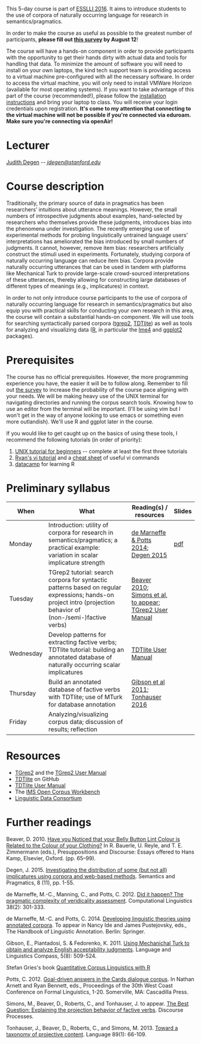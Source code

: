 This 5-day course is part of [ESSLLI 2016](http://esslli2016.unibz.it/). It aims to introduce students to the use of corpora of naturally occurring language for research in semantics/pragmatics.

In order to make the course as useful as possible to the greatest number of participants, **please fill out [this survey](https://docs.google.com/forms/d/e/1FAIpQLSeEFAbBObNEkY4VoCX4Vbj4D-6NwhCMXoyN3GnVhe6Jv4srtg/viewform) by August 12**!

The course will have a hands-on component in order to provide participants with the opportunity to get their hands dirty with actual data and tools for handling that data. To minimize the amount of software you will need to install on your own laptops, the kind tech support team is providing access to a virtual machine pre-configured with all the necessary software. In order to access the virtual machine, you will only need to install VMWare Horizon (available for most operating systems). If you want to take advantage of this part of the course (recommended!), please follow the [installation instructions](https://wiki.inf.unibz.it/public/vdi_labs#your_pcmacandriodioslinux_device) and bring your laptop to class. You will receive your login credentials upon registration. **It's come to my attention that connecting to the virtual machine will not be possible if you're connected via eduroam. Make sure you're connecting via openAir!**

# Lecturer

[Judith Degen](https://sites.google.com/site/judithdegen/) -- *jdegen@stanford.edu*

# Course description

Traditionally, the primary source of data in pragmatics has been researchers’ intuitions about utterance meanings. However, the small numbers of introspective judgments about examples, hand-selected by researchers who themselves provide these judgments, introduces bias into the  phenomena under investigation.  The recently emerging use of experimental methods for probing linguistically untrained  language users’ interpretations has ameliorated the bias introduced by small numbers of judgments. It cannot, however, remove item bias: researchers  artificially construct the stimuli used in experiments. Fortunately, studying corpora of naturally occurring language can reduce item bias. Corpora provide naturally occurring utterances that can be used in tandem with platforms like Mechanical Turk to provide large-scale crowd-sourced interpretations of these utterances, thereby allowing for constructing large databases of different types of meanings (e.g., implicatures) in context. 

In order to not only introduce course participants to the use of corpora of naturally occurring language for research in semantics/pragmatics but also equip you with practical skills for conducting your own research in this area, the course will contain a substantial hands-on component. We will use tools for searching syntactically parsed corpora ([tgrep2](https://tedlab.mit.edu/~dr/Tgrep2/), [TDTlite](https://github.com/thegricean/TDTlite/)) as well as tools for analyzing and visualizing data ([R](https://www.r-project.org/), in particular the [lme4](https://cran.r-project.org/web/packages/lme4/lme4.pdf) and [ggplot2](http://ggplot2.org/) packages). 

# Prerequisites

The course has no official prerequisites. However, the more programming experience you have, the easier it will be to follow along. Remember to fill out [the survey](https://docs.google.com/forms/d/e/1FAIpQLSeEFAbBObNEkY4VoCX4Vbj4D-6NwhCMXoyN3GnVhe6Jv4srtg/viewform) to increase the probability of the course pace aligning with your needs.
We will be making heavy use of the UNIX terminal for navigating directories and running the corpus search tools. Knowing how to use an editor from the terminal will be important. (I'll be using vim but I won't get in the way of anyone looking to use emacs or something even more outlandish). We'll use R and ggplot later in the course.

If you would like to get caught up on the basics of using these tools, I recommend the following tutorials (in order of priority):

1. [UNIX tutorial for beginners](http://www.ee.surrey.ac.uk/Teaching/Unix/) -- complete at least the first three tutorials
2. [Ryan's vi tutorial](http://ryanstutorials.net/linuxtutorial/vi.php) and a [cheat sheet](http://www.lagmonster.org/docs/vi.html) of useful vi commands
3. [datacamp](https://www.datacamp.com/) for learning R

# Preliminary syllabus

When        | What               | Reading(s) / resources | Slides
---------- | ------------------ | ---------------------- | -------
Monday     | Introduction: utility of corpora for research in semantics/pragmatics; a practical example: variation in scalar implicature strength| [de Marneffe & Potts 2014](http://web.stanford.edu/~cgpotts/papers/demarneffe-potts-lingann.pdf); [Degen 2015](http://semprag.org/article/view/sp.8.11) | [pdf](https://github.com/thegricean/esslli2016_corpuspragmatics/blob/master/slides/day1_corpora.pdf)
Tuesday | TGrep2 tutorial: search corpora for syntactic patterns based on regular expressions; hands-on project intro (projection behavior of (non-/semi-)factive verbs) | [Beaver 2010](https://www.researchgate.net/publication/2840852_Have_you_noticed_that_your_Belly_Button_Lint_colour_is_related_to_the_colour_of_your_clothing); [Simons et al, to appear](http://www.cmu.edu/dietrich/philosophy/docs/simons/BestQuestion-Resubmission-FormattedForPosting-6-8-15.pdf); [TGrep2 User Manual](https://tedlab.mit.edu/~dr/Tgrep2/tgrep2.pdf) |
Wednesday | Develop patterns for extracting factive verbs; TDTlite tutorial: building an annotated database of naturally occurring scalar implicatures | [TDTlite User Manual](https://github.com/thegricean/TDTlite/blob/master/docs/tdt_manual.pdf) |
Thursday | Build an annotated database of factive verbs with TDTlite; use of MTurk for database annotation | [Gibson et al 2011](https://github.com/thegricean/esslli2016_corpuspragmatics/blob/master/readings/gibson2011.pdf); [Tonhauser 2016](https://github.com/thegricean/esslli2016_corpuspragmatics/blob/master/readings/tonhauser-salt26.pdf)|
Friday | Analyzing/visualizing corpus data; discussion of results; reflection | |

# Resources

- [TGrep2](https://tedlab.mit.edu/~dr/Tgrep2/) and the [TGrep2 User Manual](https://tedlab.mit.edu/~dr/Tgrep2/tgrep2.pdf)
- [TDTlite](https://github.com/thegricean/TDTlite) on GitHub
- [TDTlite User Manual](https://github.com/thegricean/TDTlite/blob/master/docs/tdt_manual.pdf)
- The [IMS Open Corpus Workbench](http://cwb.sourceforge.net/)
- [Linguistic Data Consortium](https://www.ldc.upenn.edu/language-resources/data)

# Further readings

Beaver, D. 2010. [Have you Noticed that your Belly Button Lint Colour is Related to the Colour of your Clothing?](https://www.researchgate.net/publication/2840852_Have_you_noticed_that_your_Belly_Button_Lint_colour_is_related_to_the_colour_of_your_clothing) In R. Bauerle, U. Reyle, and T. E. Zimmermann (eds.), Presuppositions and Discourse: Essays offered to Hans Kamp, Elsevier, Oxford. (pp. 65–99).

Degen, J. 2015. [Investigating the distribution of some (but not all) implicatures using corpora and web-based methods](http://semprag.org/article/view/sp.8.11). Semantics and Pragmatics, 8 (11), pp. 1-55.

de Marneffe, M.-C., Manning, C., and Potts, C. 2012. [Did it happen? The pragmatic complexity of veridicality assessment](http://aclweb.org/anthology/J/J12/J12-2003.pdf). Computational Linguistics 38(2): 301-333.

de Marneffe, M.-C. and Potts, C. 2014. [Developing linguistic theories using annotated corpora](http://web.stanford.edu/~cgpotts/papers/demarneffe-potts-lingann.pdf). To appear in Nancy Ide and James Pustejovsky, eds., The Handbook of Linguistic Annotation. Berlin: Springer.

Gibson, E., Piantadosi, S. & Fedorenko, K. 2011. [Using Mechanichal Turk to obtain and analyze English acceptability judgments](https://github.com/thegricean/esslli2016_corpuspragmatics/blob/master/readings/gibson2011.pdf). Language and Linguistics Compass, 5(8): 509-524.

Stefan Gries's book [Quantitative Corpus Linguistics with R](https://www.routledge.com/Quantitative-Corpus-Linguistics-with-R-A-Practical-Introduction-2nd-Edition/Gries/p/book/9781138816275)

Potts, C. 2012. [Goal-driven answers in the Cards dialogue corpus](http://www.lingref.com/cpp/wccfl/30/abstract2800.html). In Nathan Arnett and Ryan Bennett, eds., Proceedings of the 30th West Coast Conference on Formal Linguistics, 1-20. Somerville, MA: Cascadilla Press. 

Simons, M., Beaver, D., Roberts, C., and Tonhauser, J. to appear. [The Best Question: Explaining the projection behavior of factive verbs](http://www.cmu.edu/dietrich/philosophy/docs/simons/BestQuestion-Resubmission-FormattedForPosting-6-8-15.pdf). Discourse Processes.

Tonhauser, J., Beaver, D., Roberts, C., and Simons, M. 2013. [Toward a taxonomy of projective content](http://www.ling.ohio-state.edu/~judith/Tonhauser-etal.pdf). Language 89(1): 66-109.
